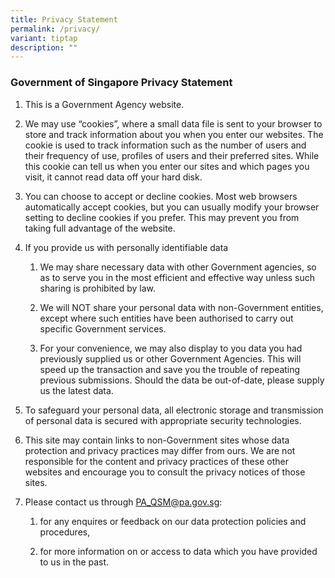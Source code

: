 ```yaml
---
title: Privacy Statement
permalink: /privacy/
variant: tiptap
description: ""
---
```

<h3>Government of Singapore Privacy Statement</h3>
<ol data-tight="true" class="tight">
<li>
<p>This is a Government Agency website.</p>
</li>
<li>
<p>We may use “cookies”, where a small data file is sent to your browser
to store and track information about you when you enter our websites. The
cookie is used to track information such as the number of users and their
frequency of use, profiles of users and their preferred sites. While this
cookie can tell us when you enter our sites and which pages you visit,
it cannot read data off your hard disk.</p>
</li>
<li>
<p>You can choose to accept or decline cookies. Most web browsers automatically
accept cookies, but you can usually modify your browser setting to decline
cookies if you prefer. This may prevent you from taking full advantage
of the website.</p>
</li>
<li>
<p>If you provide us with personally identifiable data</p>
<ol data-tight="true" class="tight">
<li>
<p>We may share necessary data with other Government agencies, so as to serve
you in the most efficient and effective way unless such sharing is prohibited
by law.</p>
</li>
<li>
<p>We will NOT share your personal data with non-Government entities, except
where such entities have been authorised to carry out specific Government
services.</p>
</li>
<li>
<p>For your convenience, we may also display to you data you had previously
supplied us or other Government Agencies. This will speed up the transaction
and save you the trouble of repeating previous submissions. Should the
data be out-of-date, please supply us the latest data.</p>
</li>
</ol>
</li>
<li>
<p>To safeguard your personal data, all electronic storage and transmission
of personal data is secured with appropriate security technologies.</p>
</li>
<li>
<p>This site may contain links to non-Government sites whose data protection
and privacy practices may differ from ours. We are not responsible for
the content and privacy practices of these other websites and encourage
you to consult the privacy notices of those sites.</p>
</li>
<li>
<p>Please contact us through&nbsp;<a href="mailto:PA_QSM@pa.gov.sg" rel="noopener noreferrer nofollow" target="_blank"><u>PA_QSM@pa.gov.sg</u></a>:</p>
<ol data-tight="true" class="tight">
<li>
<p>for any enquires or feedback on our data protection policies and procedures,</p>
</li>
<li>
<p>for more information on or access to data which you have provided to us
in the past.</p>
</li>
</ol>
</li>
</ol>
<p>
<br>
</p>